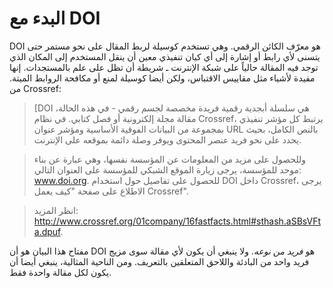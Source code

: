 # البدء مع DOI

DOI هو معرّف الكائن الرقمي. وهي تستخدم كوسيلة لربط المقال على نحو مستمر حتى يتسنى لأي رابط أو إشارة إلى أي كيان تنفيذي معين أن ينقل المستخدم إلى المكان الذي توجد فيه المقالة حالياً على شبكة الإنترنت ـ شريطة أن تظل على علم بالمستجدات. إنها مفيدة لأشياء مثل مقاييس الاقتباس، ولكن أيضا كوسيلة لمنع أو مكافحة الروابط الميتة. من Crossref:

> [DOI هي سلسلة أبجدية رقمية فريدة مخصصة لجسم رقمي - في هذه الحالة، مقالة مجلة إلكترونية أو فصل كتابي. في نظام Crossref، يرتبط كل مؤشر تنفيذي بمجموعة من البيانات الفوقية الأساسية ومؤشر عنوان URL بالنص الكامل، بحيث يحدد على نحو فريد عنصر المحتوى ويوفر وصلة دائمة بموقعه على الإنترنت.

> وللحصول على مزيد من المعلومات عن المؤسسة نفسها، وهي عبارة عن بناء موحد للمؤسسة، يرجى زيارة الموقع الشبكي للمؤسسة على العنوان التالي: www.doi.org. للحصول على تفاصيل حول استخدام DOI داخل Crossref، يرجى الاطلاع على صفحة "كيف يعمل Crossref".

> انظر المزيد: http://www.crossref.org/01company/16fastfacts.html#sthash.aSBsVFta.dpuf.

مفتاح هذا البيان هو أن DOI هو _فريد من نوعه_. ولا ينبغي أن يكون لأي مقالة سوى مزيج فريد واحد من البادئة واللاحق المتعلقين بالتعريف. ومن الناحية المثالية، ينبغي أيضا أن يكون لكل مقالة واحدة فقط.
